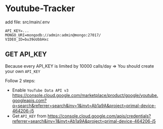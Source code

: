 # Youtube-Tracker

add file: src/main/.env

``` 
API_KEY=...
MONGO_URI=mongodb://admin:admin@mongo:27017/
VIDEO_ID=bu39oUbbHxc
```

## GET API_KEY
Because every API_KEY is limited by 10000 calls/day 
=> You should create your own `API_KEY`

Follow 2 steps:
- Enable `YouTube Data API v3` https://console.cloud.google.com/marketplace/product/google/youtube.googleapis.com?q=search&referrer=search&inv=1&invt=Ab1a9A&project=primal-device-464206-j5
- Get `API_KEY` from https://console.cloud.google.com/apis/credentials?referrer=search&inv=1&invt=Ab1a9A&project=primal-device-464206-j5
